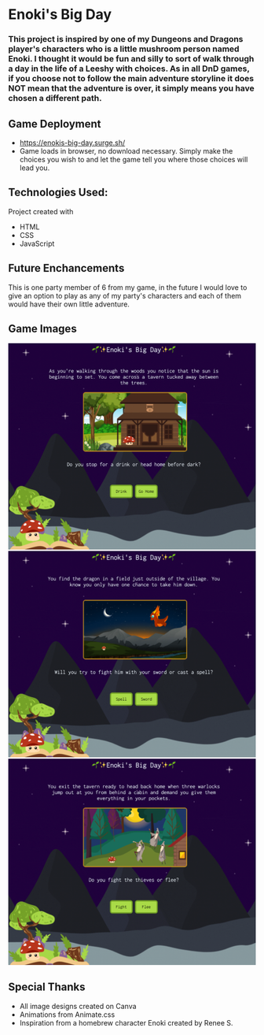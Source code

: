 # Enoki's Big Day

### This project is inspired by one of my Dungeons and Dragons player's characters who is a little mushroom person named Enoki. I thought it would be fun and silly to sort of walk through a day in the life of a Leeshy with choices. As in all DnD games, if you choose not to follow the main adventure storyline it does NOT mean that the adventure is over, it simply means you have chosen a different path.

## Game Deployment
* https://enokis-big-day.surge.sh/
* Game loads in browser, no download necessary. Simply make the choices you wish to and let the game tell you where those choices will lead you.

## Technologies Used:
Project created with
* HTML
* CSS
* JavaScript

## Future Enchancements 
This is one party member of 6 from my game, in the future I would love to give an option to play as any of my party's characters and each of them would have their own little adventure.

## Game Images
![Start Screen](https://github.com/alldayoday/enokis-big-day/raw/main/assets/ss1.png)
![Warlocks Outside](https://github.com/alldayoday/enokis-big-day/raw/main/assets/ss2.png)
![Fight the Dragon](https://github.com/alldayoday/enokis-big-day/raw/main/assets/ss3.png)


## Special Thanks
* All image designs created on Canva
* Animations from Animate.css
* Inspiration from a homebrew character Enoki created by Renee S.